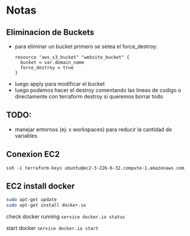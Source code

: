 # Notas

## Eliminacion de Buckets

- para eliminar un bucket primero se setea el force_destroy:
  ```
  resource "aws_s3_bucket" "website_bucket" {
    bucket = var.domain_name
    force_destroy = true
  }
  ```
- luego apply para modificar el bucket
- luego podemos hacer el destroy comentando las lineas de codigo o directamente con terraform destroy si queremos borrar todo

## TODO:

- manejar entornos (ej: x workspaces) para reducir la cantidad de variables

## Conexion EC2

```ssh -i terraform-keys ubuntu@ec2-3-226-6-32.compute-1.amazonaws.com```

## EC2 install docker
```sh
sudo apt-get update
sudo apt-get install docker.io
```
check docker running
```service docker.io status```

start docker
```service docker.io start```